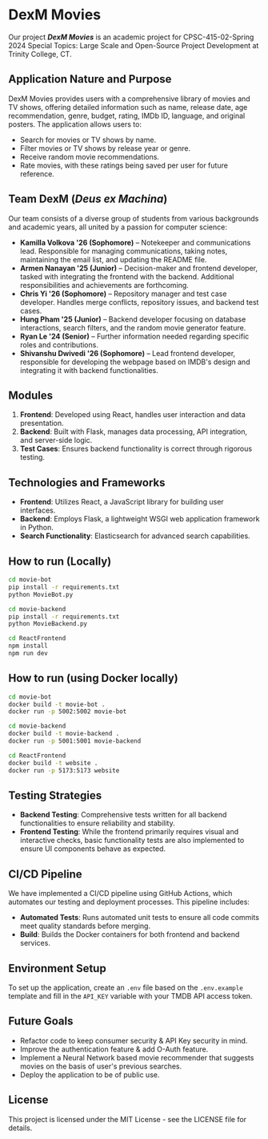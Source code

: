 
# DexM Movies

Our project _**DexM Movies**_ is an academic project for CPSC-415-02-Spring 2024 Special Topics: Large Scale and Open-Source Project Development at Trinity College, CT.

## Application Nature and Purpose

DexM Movies provides users with a comprehensive library of movies and TV shows, offering detailed information such as name, release date, age recommendation, genre, budget, rating, IMDb ID, language, and original posters. The application allows users to:

- Search for movies or TV shows by name.
- Filter movies or TV shows by release year or genre.
- Receive random movie recommendations.
- Rate movies, with these ratings being saved per user for future reference.

## Team DexM (_Deus ex Machina_)

Our team consists of a diverse group of students from various backgrounds and academic years, all united by a passion for computer science:

- **Kamilla Volkova '26 (Sophomore)** – Notekeeper and communications lead. Responsible for managing communications, taking notes, maintaining the email list, and updating the README file.
- **Armen Nanayan '25 (Junior)** – Decision-maker and frontend developer, tasked with integrating the frontend with the backend. Additional responsibilities and achievements are forthcoming.
- **Chris Yi '26 (Sophomore)** – Repository manager and test case developer. Handles merge conflicts, repository issues, and backend test cases.
- **Hung Pham '25 (Junior)** – Backend developer focusing on database interactions, search filters, and the random movie generator feature.
- **Ryan Le '24 (Senior)** – Further information needed regarding specific roles and contributions.
- **Shivanshu Dwivedi '26 (Sophomore)** – Lead frontend developer, responsible for developing the webpage based on IMDB's design and integrating it with backend functionalities.

## Modules

1. **Frontend**: Developed using React, handles user interaction and data presentation.
2. **Backend**: Built with Flask, manages data processing, API integration, and server-side logic.
3. **Test Cases**: Ensures backend functionality is correct through rigorous testing.

## Technologies and Frameworks

- **Frontend**: Utilizes React, a JavaScript library for building user interfaces.
- **Backend**: Employs Flask, a lightweight WSGI web application framework in Python.
- **Search Functionality**: Elasticsearch for advanced search capabilities.

## How to run (Locally)

```bash
cd movie-bot
pip install -r requirements.txt
python MovieBot.py
```

```bash
cd movie-backend
pip install -r requirements.txt
python MovieBackend.py
```

```bash
cd ReactFrontend
npm install
npm run dev
```
## How to run (using Docker locally)
```bash
cd movie-bot
docker build -t movie-bot .
docker run -p 5002:5002 movie-bot
```

```bash
cd movie-backend
docker build -t movie-backend .
docker run -p 5001:5001 movie-backend
```

```bash
cd ReactFrontend
docker build -t website .
docker run -p 5173:5173 website
```

## Testing Strategies

- **Backend Testing**: Comprehensive tests written for all backend functionalities to ensure reliability and stability.
- **Frontend Testing**: While the frontend primarily requires visual and interactive checks, basic functionality tests are also implemented to ensure UI components behave as expected.


## CI/CD Pipeline

We have implemented a CI/CD pipeline using GitHub Actions, which automates our testing and deployment processes. This pipeline includes:

- **Automated Tests**: Runs automated unit tests to ensure all code commits meet quality standards before merging.
- **Build**: Builds the Docker containers for both frontend and backend services.

## Environment Setup

To set up the application, create an `.env` file based on the `.env.example` template and fill in the `API_KEY` variable with your TMDB API access token.

## Future Goals
- Refactor code to keep consumer security & API Key security in mind.
- Improve the authentication feature & add O-Auth feature.
- Implement a Neural Network based movie recommender that suggests movies on the basis of user's previous searches.
- Deploy the application to be of public use.

## License

This project is licensed under the MIT License - see the LICENSE file for details.
